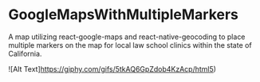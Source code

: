 # GoogleMapsWithMultipleMarkers
A map utilizing react-google-maps and react-native-geocoding to place multiple markers on the map for local law school clinics within the state of California.

![Alt Text]https://giphy.com/gifs/5tkAQ6GpZdob4KzAcp/html5)

